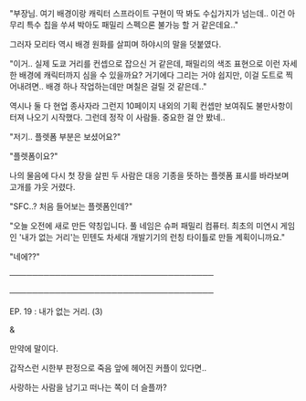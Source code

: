"부장님. 여기 배경이랑 캐릭터 스프라이트 구현이 딱 봐도 수십가지가 넘는데.. 이건 아무리 특수 칩을 쑤셔 박아도 패밀리 스펙으론 불가능 할 거 같은데요.."

그러자 모리타 역시 배경 원화를 살피며 하야시의 말을 덧붙였다.

"이거.. 실제 도쿄 거리를 컨셉으로 잡으신 거 같은데, 패밀리의 색조 표현으로 이런 자세한 배경에 캐릭터까지 심을 수 있을까요? 거기에다 그리는 거야 쉽지만, 이걸 도트로 찍어내려면.. 배경 하나 작업하는데만 며칠은 걸릴 것 같은데.."

역시나 둘 다 현업 종사자라 그런지 10페이지 내외의 기획 컨셉만 보여줘도 불만사항이 터져 나오기 시작했다. 그런데 정작 이 사람들. 중요한 걸 안 봤네..

"저기.. 플렛폼 부분은 보셨어요?"

"플렛폼이요?"

나의 물음에 다시 첫 장을 살핀 두 사람은 대응 기종을 뜻하는 플렛폼 표시를 바라보며 고개를 갸웃 거렸다.

"SFC..? 처음 들어보는 플렛폼인데?"

"오늘 오전에 새로 만든 약칭입니다. 풀 네임은 슈퍼 패밀리 컴퓨터. 최초의 미연시 게임인 '내가 없는 거리'는 민텐도 차세대 개발기기의 런칭 타이틀로 만들 계획이니까요."

"네에??"

────────────────────────────────────

────────────────────────────────────

EP. 19 : 내가 없는 거리. (3)

&

만약에 말이다.

갑작스런 시한부 판정으로 죽음 앞에 헤어진 커플이 있다면..

사랑하는 사람을 남기고 떠나는 쪽이 더 슬플까?